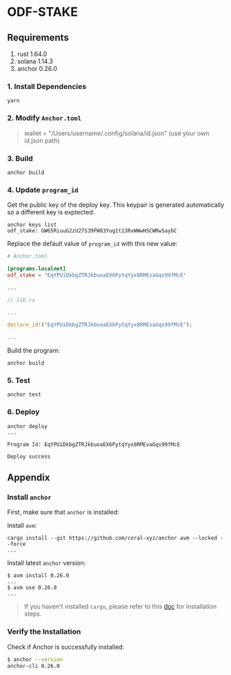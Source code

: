 # ODF-STAKE

## Requirements

1. rust 1.64.0
2. solana 1.14.3
3. anchor 0.26.0

### 1. Install Dependencies

```bash=
yarn
```

### 2. Modify `Anchor.toml`

> wallet = "/Users/username/.config/solana/id.json" (use your own id.json path)

### 3. Build

```bash=
anchor build
```

### 4. Update `program_id`

Get the public key of the deploy key. This keypair is generated automatically so a different key is exptected:

```bash=
anchor keys list
odf_stake: GW65RiuuG2zU27S39FW83Yug1t13RxWWwHSCWRwSaybC
```

Replace the default value of `program_id` with this new value:

```toml
# Anchor.toml

[programs.localnet]
odf_stake = "EqYPUiDkbgZTRJkbuoaEX6PytqYyx8RMEvaGqs99fMcE"

...
```

```rust
// lib.rs

...

declare_id!("EqYPUiDkbgZTRJkbuoaEX6PytqYyx8RMEvaGqs99fMcE");

...
```

Build the program:

```bash=
anchor build
```

### 5. Test

```bash=
anchor test
```

### 6. Deploy

```bash=
anchor deploy
...

Program Id: EqYPUiDkbgZTRJkbuoaEX6PytqYyx8RMEvaGqs99fMcE

Deploy success
```

## Appendix

### Install `anchor`

First, make sure that `anchor` is installed:

Install `avm`:

```bash=
cargo install --git https://github.com/coral-xyz/anchor avm --locked --force
...
```

Install latest `anchor` version:

```bash=
$ avm install 0.26.0
...
$ avm use 0.26.0
...
```

> If you haven't installed `cargo`, please refer to this [doc](https://book.solmeet.dev/notes/solana-starter-kit#install-rust-and-solana-cli) for installation steps.

### Verify the Installation

Check if Anchor is successfully installed:

```bash
$ anchor --version
anchor-cli 0.26.0
```

